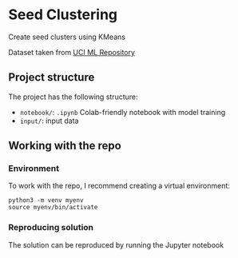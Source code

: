 # Seed Clustering

Create seed clusters using KMeans

Dataset taken from [UCI ML Repository](https://archive.ics.uci.edu/dataset/236/seeds)

## Project structure

The project has the following structure:
- `notebook/`: `.ipynb` Colab-friendly notebook with model training
- `input/`: input data
  

## Working with the repo

### Environment

To work with the repo, I recommend creating a virtual environment:
```
python3 -m venv myenv
source myenv/bin/activate
```

### Reproducing solution

The solution can be reproduced by running the Jupyter notebook
